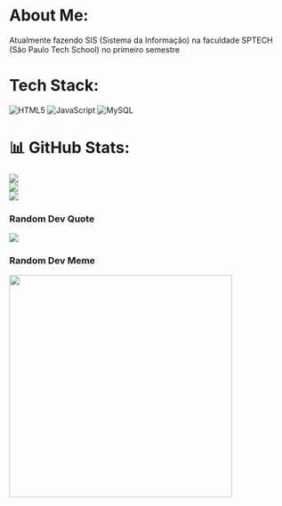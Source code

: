 #  About Me:
Atualmente fazendo SIS (Sistema da Informação) na faculdade SPTECH (São Paulo Tech School) no primeiro semestre<br>


#  Tech Stack:
![HTML5](https://img.shields.io/badge/html5-%23E34F26.svg?style=for-the-badge&logo=html5&logoColor=white) ![JavaScript](https://img.shields.io/badge/javascript-%23323330.svg?style=for-the-badge&logo=javascript&logoColor=%23F7DF1E) ![MySQL](https://img.shields.io/badge/mysql-%2300000f.svg?style=for-the-badge&logo=mysql&logoColor=white)
# 📊 GitHub Stats:
![](https://github-readme-stats.vercel.app/api?username=KaueASouza&theme=dark&hide_border=false&include_all_commits=true&count_private=false)<br/>
![](https://github-readme-streak-stats.herokuapp.com/?user=KaueASouza&theme=dark&hide_border=false)<br/>
![](https://github-readme-stats.vercel.app/api/top-langs/?username=KaueASouza&theme=dark&hide_border=false&include_all_commits=true&count_private=false&layout=compact)

###  Random Dev Quote
![](https://quotes-github-readme.vercel.app/api?type=horizontal&theme=dark)

###  Random Dev Meme
<img src='https://randommeme-five.vercel.app/' style="height: 400px;"/>

<!-- Proudly created with GPRM ( https://gprm.itsvg.in ) -->
